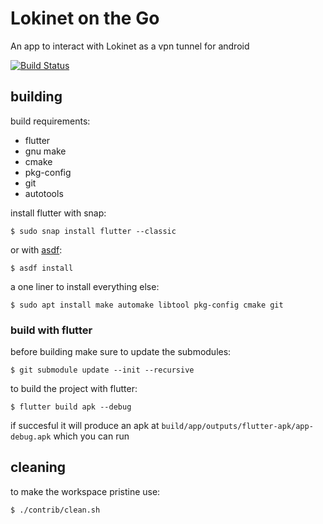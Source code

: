 # Lokinet on the Go

An app to interact with Lokinet as a vpn tunnel for android

[![Build Status](https://ci.oxen.rocks/api/badges/majestrate/lokinet-mobile/status.svg)](https://ci.oxen.rocks/majestrate/lokinet-mobile)


## building

build requirements:

* flutter
* gnu make
* cmake
* pkg-config
* git
* autotools

install flutter with snap:

    $ sudo snap install flutter --classic

or with [asdf](https://github.com/asdf-vm/asdf):

    $ asdf install

a one liner to install everything else:

    $ sudo apt install make automake libtool pkg-config cmake git

### build with flutter

before building make sure to update the submodules:

    $ git submodule update --init --recursive

to build the project with flutter:

    $ flutter build apk --debug
    
if succesful it will produce an apk at `build/app/outputs/flutter-apk/app-debug.apk` which you can run

## cleaning

to make the workspace pristine use:

    $ ./contrib/clean.sh
